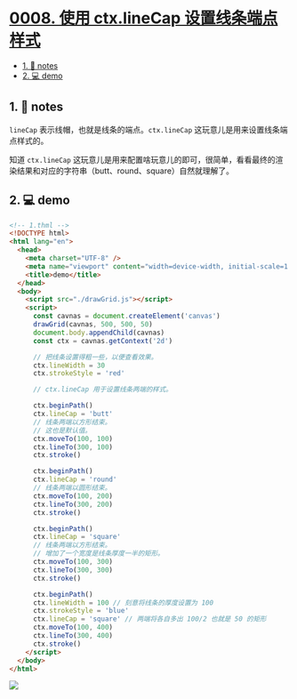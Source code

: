 # [0008. 使用 ctx.lineCap 设置线条端点样式](https://github.com/Tdahuyou/TNotes.canvas/tree/main/notes/0008.%20%E4%BD%BF%E7%94%A8%20ctx.lineCap%20%E8%AE%BE%E7%BD%AE%E7%BA%BF%E6%9D%A1%E7%AB%AF%E7%82%B9%E6%A0%B7%E5%BC%8F)

<!-- region:toc -->

- [1. 📒 notes](#1--notes)
- [2. 💻 demo](#2--demo)

<!-- endregion:toc -->

## 1. 📒 notes

`lineCap` 表示线帽，也就是线条的端点。`ctx.lineCap` 这玩意儿是用来设置线条端点样式的。

知道 `ctx.lineCap` 这玩意儿是用来配置啥玩意儿的即可，很简单，看看最终的渲染结果和对应的字符串（butt、round、square）自然就理解了。

## 2. 💻 demo

```html
<!-- 1.thml -->
<!DOCTYPE html>
<html lang="en">
  <head>
    <meta charset="UTF-8" />
    <meta name="viewport" content="width=device-width, initial-scale=1.0" />
    <title>demo</title>
  </head>
  <body>
    <script src="./drawGrid.js"></script>
    <script>
      const cavnas = document.createElement('canvas')
      drawGrid(cavnas, 500, 500, 50)
      document.body.appendChild(cavnas)
      const ctx = cavnas.getContext('2d')

      // 把线条设置得粗一些，以便查看效果。
      ctx.lineWidth = 30
      ctx.strokeStyle = 'red'

      // ctx.lineCap 用于设置线条两端的样式。

      ctx.beginPath()
      ctx.lineCap = 'butt'
      // 线条两端以方形结束。
      // 这也是默认值。
      ctx.moveTo(100, 100)
      ctx.lineTo(300, 100)
      ctx.stroke()

      ctx.beginPath()
      ctx.lineCap = 'round'
      // 线条两端以圆形结束。
      ctx.moveTo(100, 200)
      ctx.lineTo(300, 200)
      ctx.stroke()

      ctx.beginPath()
      ctx.lineCap = 'square'
      // 线条两端以方形结束。
      // 增加了一个宽度是线条厚度一半的矩形。
      ctx.moveTo(100, 300)
      ctx.lineTo(300, 300)
      ctx.stroke()

      ctx.beginPath()
      ctx.lineWidth = 100 // 刻意将线条的厚度设置为 100
      ctx.strokeStyle = 'blue'
      ctx.lineCap = 'square' // 两端将各自多出 100/2 也就是 50 的矩形
      ctx.moveTo(100, 400)
      ctx.lineTo(300, 400)
      ctx.stroke()
    </script>
  </body>
</html>
```

![](https://cdn.jsdelivr.net/gh/Tdahuyou/imgs@main/2024-10-03-23-06-25.png)
